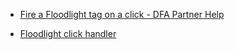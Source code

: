 * [Fire a Floodlight tag on a click - DFA Partner Help](https://support.google.com/dfa/partner/answer/134533?hl=en)

* [Floodlight click handler](https://gist.github.com/jakebellacera/6b57a62f60d51fd80984)
